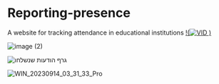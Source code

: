 # Reporting-presence
A website for tracking attendance in educational institutions
[!(![VID](https://github.com/malkaDeutsch/Reporting-presence/assets/101219031/2ab85dbe-2645-42ce-ac9b-c9782cc1918f)
)](https://drive.google.com/file/d/1wQrSZ29aT9_C5uZ1KOSu7sfTOjV26vwr/view?usp=drive_link)






![image (2)](https://github.com/malkaDeutsch/Reporting-presence/assets/101219031/1d466d77-2ec6-4a24-9c77-abb5f65b735c)


![גרף הודעות שנשלחו](https://github.com/malkaDeutsch/Reporting-presence/assets/101219031/8a777e6f-0875-4e72-b6fa-779081b96b86)



![WIN_20230914_03_31_33_Pro](https://github.com/malkaDeutsch/Reporting-presence/assets/101219031/5c63a939-2586-48e7-b72b-2cc9d13ca741)
